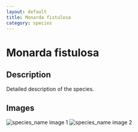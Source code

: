 ```yaml
---
layout: default
title: Monarda fistulosa
category: species
---
```

<h1>Monarda fistulosa</h1>
<h2>Description</h2>
<p>Detailed description of the species.</p>
<h2>Images</h2>
<img src="{{ site.baseurl }}/images/fistulosa_1.jpg" alt="species_name image 1">
<img src="{{ site.baseurl }}/images/fistulosa_2.jpg" alt="species_name image 2">
